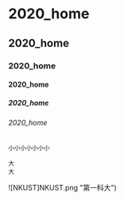 # 2020_home
## 2020_home
### 2020_home
#### 2020_home
##### 2020_home
###### 2020_home

`小小小小小小小`

```
大
大
```


![NKUST]NKUST.png "第一科大")
